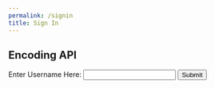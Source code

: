 ```yaml
---
permalink: /signin
title: Sign In
---
```


<html lang="en">
<head>
    <meta charset="UTF-8">
    <meta name="viewport" content="width=device-width, initial-scale=1.0">
    <title>Sign-In/Register and CSV Data</title>
<style>
    body {
        background-image: url('images/webbackground.png');
        background-size: cover;
        overscroll-behavior: none;
    }
</style>
</head>
<body>
<div class="border-fill"></div>
<h2 id="overviewSection">Encoding API</h2>

<form onsubmit="submitForm(event)">
    <label for="userInput">Enter Username Here:</label>
    <input type="text" id="userInput" name="userInput">
    <button id="submit-button" type="submit">Submit</button>
</form>

<div id="result"></div>

<script>
    function submitForm(event) {
        event.preventDefault(); // Prevent the default form submission behavior
        var resultDiv = document.getElementById('result'); // Get the div to display the result
        var submitButton = document.getElementById('submit-button'); // Get the submit button

        var userInput = document.getElementById('userInput');
        if (!userInput) {
            console.error('Could not find userInput element.');
            return;
        }

        var requestData = {
            userInput: userInput.value
        };
        
        // Send the username data to the API
        fetch('https://nartbackend.stu.nighthawkcodingsociety.com/api/encode/addusername', {
            method: 'POST',
            headers: {
                'Content-Type': 'application/json'
            },
            body: JSON.stringify(requestData)
        })
        .then(response => response.json())
        .then(data => {
            console.log(data);
        })
        .catch(error => {
            console.error('Error sending data to the API:', error);
        });
    }

    document.addEventListener("DOMContentLoaded", function () {
        var form = document.querySelector('form');
        var resultDiv = document.getElementById('result');

        form.addEventListener('submit', submitForm); // Attach the submitForm function to the form's submit event
    });
</script>                
</body>
</html>